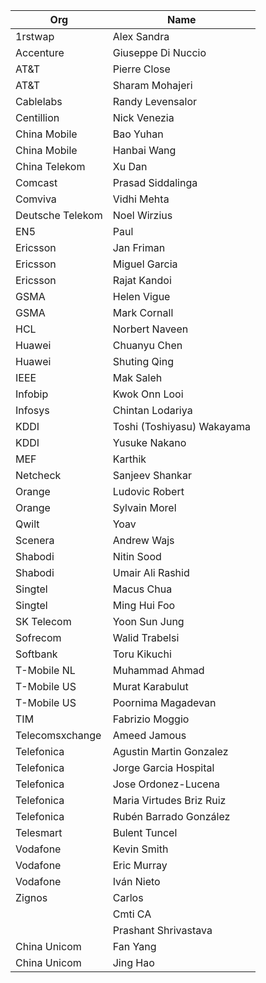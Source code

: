 | Org                    | Name                                                |
| -----------------------| ----------------------------------------------------|
| 1rstwap | Alex Sandra |
| Accenture | Giuseppe Di Nuccio  |
| AT&T | Pierre Close |
| AT&T | Sharam Mohajeri  |
| Cablelabs | Randy Levensalor |
| Centillion | Nick Venezia |
| China Mobile | Bao Yuhan |
| China Mobile | Hanbai Wang |
| China Telekom | Xu Dan |
| Comcast | Prasad Siddalinga |
| Comviva | Vidhi Mehta |
| Deutsche Telekom | Noel Wirzius |
| EN5 | Paul |
| Ericsson | Jan Friman |
| Ericsson | Miguel Garcia |
| Ericsson | Rajat Kandoi |
| GSMA | Helen Vigue |
| GSMA | Mark Cornall |
| HCL | Norbert Naveen |
| Huawei | Chuanyu Chen |
| Huawei | Shuting Qing |
| IEEE | Mak Saleh |
| Infobip | Kwok Onn Looi |
| Infosys | Chintan Lodariya |
| KDDI | Toshi (Toshiyasu) Wakayama  |
| KDDI | Yusuke Nakano |
| MEF | Karthik |
| Netcheck | Sanjeev Shankar |
| Orange | Ludovic Robert  |
| Orange | Sylvain Morel  |
| Qwilt | Yoav |
| Scenera | Andrew Wajs  |
| Shabodi | Nitin Sood |
| Shabodi | Umair Ali Rashid |
| Singtel | Macus Chua |
| Singtel | Ming Hui Foo |
| SK Telecom | Yoon Sun Jung |
| Sofrecom | Walid Trabelsi |
| Softbank | Toru Kikuchi |
| T-Mobile NL | Muhammad Ahmad  |
| T-Mobile US | Murat Karabulut |
| T-Mobile US | Poornima Magadevan |
| TIM | Fabrizio Moggio  |
| Telecomsxchange | Ameed Jamous |
| Telefonica | Agustin Martin Gonzalez |
| Telefonica | Jorge Garcia Hospital |
| Telefonica | Jose Ordonez-Lucena  |
| Telefonica | Maria Virtudes Briz Ruiz |
| Telefonica | Rubén Barrado González  |
| Telesmart | Bulent Tuncel |
| Vodafone | Kevin Smith  |
| Vodafone | Eric Murray  |
| Vodafone | Iván Nieto  |
| Zignos | Carlos |
| | Cmti CA |
| | Prashant Shrivastava |
| China Unicom | Fan Yang |
| China Unicom | Jing Hao |
